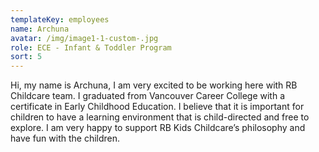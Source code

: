 ```yaml
---
templateKey: employees
name: Archuna
avatar: /img/image1-1-custom-.jpg
role: ECE - Infant & Toddler Program
sort: 5
---
```

Hi, my name is Archuna, I am very excited to be working here with RB Childcare team. I graduated from Vancouver Career College with a certificate in Early Childhood Education. I believe that it is important for children to have a learning environment that is child-directed and free to explore. I am very happy to support RB Kids Childcare’s philosophy and have fun with the children.
